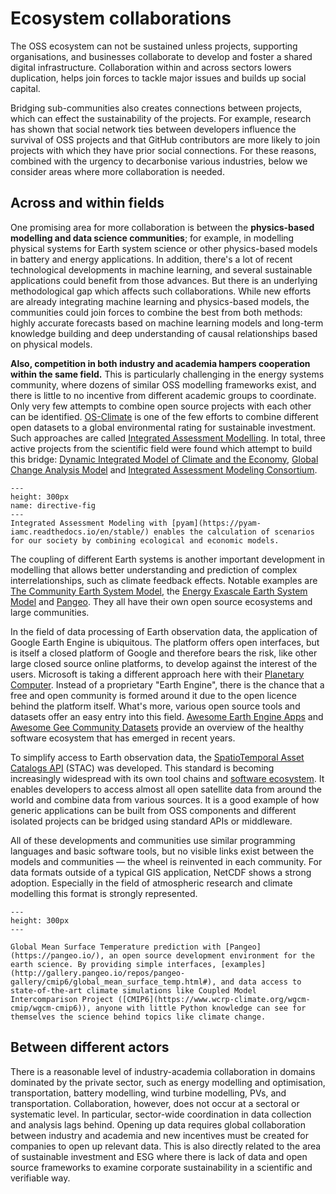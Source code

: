 # Ecosystem collaborations

The OSS ecosystem can not be sustained unless projects, supporting organisations, and businesses collaborate to develop and foster a shared digital infrastructure. Collaboration within and across sectors lowers duplication, helps join forces to tackle major issues and builds up social capital. 

Bridging sub-communities also creates connections between projects, which can effect the sustainability of the projects. For example, research has shown that social network ties between developers influence the survival of OSS projects and that GitHub contributors are more likely to join projects with which they have prior social connections. For these reasons, combined with the urgency to decarbonise various industries, below we consider areas where more collaboration is needed.

## Across and within fields

One promising area for more collaboration is between the **physics-based modelling and data science communities**; for example, in modelling physical systems for Earth system science or other physics-based models in battery and energy applications. In addition, there's a lot of recent technological developments in machine learning, and several sustainable applications could benefit from those advances. But there is an underlying methodological gap which affects such collaborations. While new efforts are already integrating machine learning and physics-based models, the communities could join forces to combine the best from both methods: highly accurate forecasts based on machine learning models and long-term knowledge building and deep understanding of causal relationships based on physical models. 

**Also, competition in both industry and academia hampers cooperation within the same field.** This is particularly challenging in the energy systems community, where dozens of similar OSS modelling frameworks exist, and there is little to no incentive from different academic groups to coordinate. Only very few attempts to combine open source projects with each other can be identified. [OS-Climate](https://github.com/os-climate) is one of the few efforts to combine different open datasets to a global environmental rating for sustainable investment. Such approaches are called [Integrated Assessment Modelling](https://en.wikipedia.org/wiki/Integrated_assessment_modelling).  In total, three active projects from the scientific field were found which attempt to build this bridge: [Dynamic Integrated Model of Climate and the Economy](https://github.com/Libbum/DICE.jl), [Global Change Analysis Model](https://github.com/JGCRI/gcam-core) and [Integrated Assessment Modeling Consortium](https://github.com/IAMconsortium). 

```{figure} ../images/pyam_trajectories.png
---
height: 300px
name: directive-fig
---
Integrated Assessment Modeling with [pyam](https://pyam-iamc.readthedocs.io/en/stable/) enables the calculation of scenarios for our society by combining ecological and economic models. 
```


The coupling of different Earth systems is another important development in modelling that allows better understanding and prediction of complex interrelationships, such as climate feedback effects. Notable examples are [The Community Earth System Model](https://github.com/ESCOMP/CESM), the [Energy Exascale Earth System Model](https://github.com/E3SM-Project/E3SM) and [Pangeo](https://github.com/pangeo-data/pangeo). They all have their own open source ecosystems and large communities. 

In the field of data processing of Earth observation data, the application of Google Earth Engine is ubiquitous. The platform offers open interfaces, but is itself a closed platform of Google and therefore bears the risk, like other large closed source online platforms, to develop against the interest of the users. Microsoft is taking a different approach here with their [Planetary Computer](https://planetarycomputer.microsoft.com/). Instead of a proprietary "Earth Engine", there is the chance that a free and open community is formed around it due to the open licence behind the platform itself. What's more, various open source tools and datasets offer an easy entry into this field. [Awesome Earth Engine Apps](https://github.com/philippgaertner/awesome-earth-engine-apps) and [Awesome Gee Community Datasets](https://github.com/philippgaertner/awesome-earth-engine-apps) provide an overview of the healthy software ecosystem that has emerged in recent years.  

To simplify access to Earth observation data, the [SpatioTemporal Asset Catalogs API](https://stacspec.org/) (STAC) was developed. This standard is becoming increasingly widespread with its own tool chains and [software ecosystem](https://stacindex.org/). It enables developers to access almost all open satellite data from around the world and combine data from various sources. It is a good example of how generic applications can be built from OSS components and different isolated projects can be bridged using standard APIs or middleware. 

All of these developments and communities use similar programming languages and basic software tools, but no visible links exist between the models and communities — the wheel is reinvented in each community. For data formats outside of a typical GIS application, NetCDF shows a strong adoption. Especially in the field of atmospheric research and climate modelling this format is strongly represented. 

```{figure} ../images/mean_surface_temperature.png
---
height: 300px
---

Global Mean Surface Temperature prediction with [Pangeo](https://pangeo.io/), an open source development environment for the earth science. By providing simple interfaces, [examples](http://gallery.pangeo.io/repos/pangeo-gallery/cmip6/global_mean_surface_temp.html#), and data access to state-of-the-art climate simulations like Coupled Model Intercomparison Project ([CMIP6](https://www.wcrp-climate.org/wgcm-cmip/wgcm-cmip6)), anyone with little Python knowledge can see for themselves the science behind topics like climate change.

```

## Between different actors

There is a reasonable level of industry-academia collaboration in domains dominated by the private sector, such as energy modelling and optimisation, transportation, battery modelling, wind turbine modelling, PVs, and transportation. Collaboration, however, does not occur at a sectoral or systematic level. In particular, sector-wide coordination in data collection and analysis lags behind. Opening up data requires global collaboration between industry and academia and new incentives must be created for companies to open up relevant data. This is also directly related to the area of sustainable investment and ESG where there is lack of data and open source frameworks to examine corporate sustainability in a scientific and verifiable way. 
